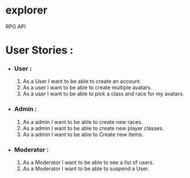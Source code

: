 # explorer

RPG API

# User Stories :
* ### User :
  1. As a User I want to be able to create an account.
  2. As a user I want to be able to create multiple avatars. 
  3. As a user I want to be able to pick a class and race for my avatars.

* ### Admin :
  1. As a admin I want to be able to create new races.
  2. As a admin I want to be able to create new player classes.
  3. As a admin I want to be able to Create new Items.

* ### Moderator :
  1. As a Moderator I want to be able to see a list of users.
  2. As a Moderator I want to be able to suspend a User.
